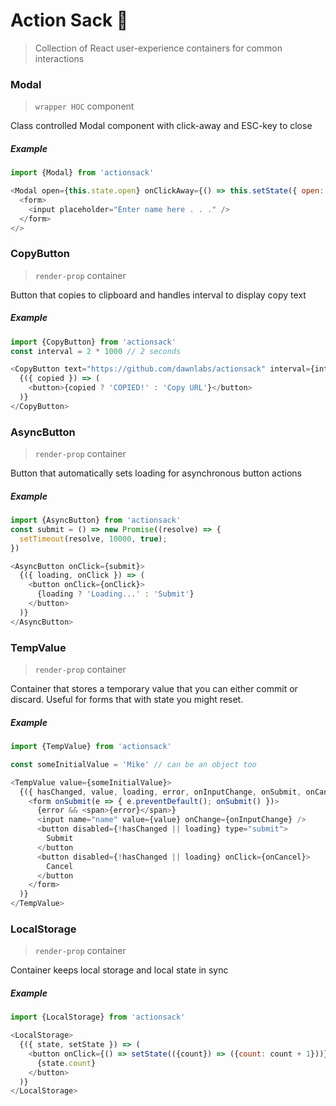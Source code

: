 # Action Sack 🎒
> Collection of React user-experience containers for common interactions

### Modal
> `wrapper HOC` component

Class controlled Modal component with click-away and ESC-key to close

##### Example
```javascript
import {Modal} from 'actionsack'

<Modal open={this.state.open} onClickAway={() => this.setState({ open: false})}>
  <form>
    <input placeholder="Enter name here . . ." />
  </form>
</>
```

### CopyButton
> `render-prop` container

Button that copies to clipboard and handles interval to display copy text

##### Example
```javascript
import {CopyButton} from 'actionsack'
const interval = 2 * 1000 // 2 seconds

<CopyButton text="https://github.com/dawnlabs/actionsack" interval={interval}>
  {({ copied }) => (
    <button>{copied ? 'COPIED!' : 'Copy URL'}</button>
  )}
</CopyButton>
```

### AsyncButton
> `render-prop` container

Button that automatically sets loading for asynchronous button actions

##### Example
```javascript
import {AsyncButton} from 'actionsack'
const submit = () => new Promise((resolve) => {
  setTimeout(resolve, 10000, true);
})

<AsyncButton onClick={submit}>
  {({ loading, onClick }) => (
    <button onClick={onClick}>
      {loading ? 'Loading...' : 'Submit'}
    </button>
  )}
</AsyncButton>
```

### TempValue
> `render-prop` container

Container that stores a temporary value that you can either commit or discard. Useful for forms that with state you might reset.

##### Example
```javascript
import {TempValue} from 'actionsack'

const someInitialValue = 'Mike' // can be an object too

<TempValue value={someInitialValue}>
  {({ hasChanged, value, loading, error, onInputChange, onSubmit, onCancel }) => (
    <form onSubmit(e => { e.preventDefault(); onSubmit() })>
      {error && <span>{error}</span>}
      <input name="name" value={value} onChange={onInputChange} />
      <button disabled={!hasChanged || loading} type="submit">
        Submit
      </button
      <button disabled={!hasChanged || loading} onClick={onCancel}>
        Cancel
      </button
    </form>
  )}
</TempValue>
```

### LocalStorage
> `render-prop` container

Container keeps local storage and local state in sync

##### Example
```javascript
import {LocalStorage} from 'actionsack'

<LocalStorage>
  {({ state, setState }) => (
    <button onClick={() => setState(({count}) => ({count: count + 1}))}>
      {state.count}
    </button>
  )}
</LocalStorage>
```
